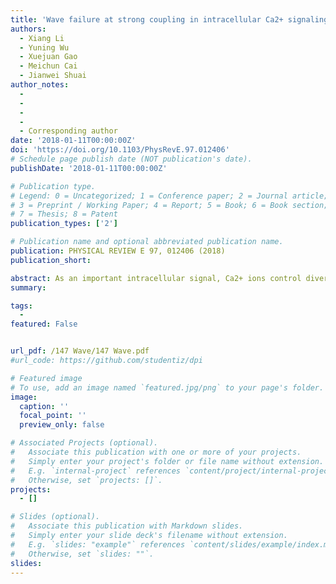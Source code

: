 ```yaml
---
title: 'Wave failure at strong coupling in intracellular Ca2+ signaling system with clustered channels'
authors:
  - Xiang Li
  - Yuning Wu
  - Xuejuan Gao
  - Meichun Cai
  - Jianwei Shuai
author_notes: 
  - 
  -  
  - 
  - 
  - Corresponding author
date: '2018-01-11T00:00:00Z'
doi: 'https://doi.org/10.1103/PhysRevE.97.012406'
# Schedule page publish date (NOT publication's date).
publishDate: '2018-01-11T00:00:00Z'

# Publication type.
# Legend: 0 = Uncategorized; 1 = Conference paper; 2 = Journal article;
# 3 = Preprint / Working Paper; 4 = Report; 5 = Book; 6 = Book section;
# 7 = Thesis; 8 = Patent
publication_types: ['2']

# Publication name and optional abbreviated publication name.
publication: PHYSICAL REVIEW E 97, 012406 (2018)
publication_short: 

abstract: As an important intracellular signal, Ca2+ ions control diverse cellular functions. In this paper, we discuss the Ca2+ signaling with a two-dimensional model in which the inositol 1,4,5-trisphosphate (IP3) receptor channels are distributed in clusters on the endoplasmic reticulum membrane. The wave failure at large Ca2+ diffusion coupling is discussed in detail in the model. We show that with varying model parameters the wave failure is a robust behavior with either deterministic or stochastic channel dynamics. We suggest that the wave failure should be a general behavior in inhomogeneous diffusing systems with clustered excitable regions and may occur in biological Ca2+ signaling systems.
summary: 

tags:
  - 
featured: False


url_pdf: /147 Wave/147 Wave.pdf
#url_code: https://github.com/studentiz/dpi

# Featured image
# To use, add an image named `featured.jpg/png` to your page's folder.
image:
  caption: ''
  focal_point: ''
  preview_only: false

# Associated Projects (optional).
#   Associate this publication with one or more of your projects.
#   Simply enter your project's folder or file name without extension.
#   E.g. `internal-project` references `content/project/internal-project/index.md`.
#   Otherwise, set `projects: []`.
projects:
  - []

# Slides (optional).
#   Associate this publication with Markdown slides.
#   Simply enter your slide deck's filename without extension.
#   E.g. `slides: "example"` references `content/slides/example/index.md`.
#   Otherwise, set `slides: ""`.
slides:
---
```



